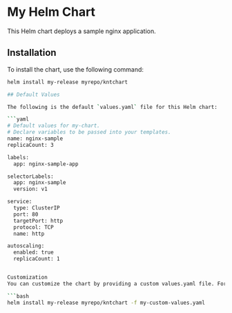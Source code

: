 # My Helm Chart

This Helm chart deploys a sample nginx application.

## Installation

To install the chart, use the following command:

```bash
helm install my-release myrepo/kntchart

## Default Values

The following is the default `values.yaml` file for this Helm chart:

```yaml
# Default values for my-chart.
# Declare variables to be passed into your templates.
name: nginx-sample
replicaCount: 3

labels:
  app: nginx-sample-app

selectorLabels:
  app: nginx-sample
  version: v1

service:
  type: ClusterIP
  port: 80
  targetPort: http
  protocol: TCP
  name: http

autoscaling:
  enabled: true
  replicaCount: 1


Customization
You can customize the chart by providing a custom values.yaml file. For example, to deploy with a different name, create a my-custom-values.yaml file with the following content:

```bash
helm install my-release myrepo/kntchart -f my-custom-values.yaml
